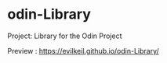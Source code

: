 # odin-Library
Project: Library for the Odin Project



Preview : https://evilkeil.github.io/odin-Library/ 
